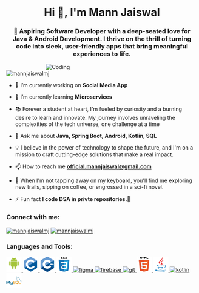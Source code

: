 [//]: # (![MasterHead][https://1.bp.blogspot.com/-7A4WynwLsMw/XbBpCXG8fHI/AAAAAAAAMt4/uOa1bpLskYgrwGbllhSu2SDj_Mig8SXJQCLcBGAsYHQ/s1600/2000_600px.gif])


<h1 align="center">Hi 👋, I'm Mann Jaiswal</h1>
<h3 align="center">🚀 Aspiring Software Developer with a deep-seated love for Java & Android Development. I thrive on the thrill of turning code into sleek, user-friendly apps that bring meaningful experiences to life.</h3>
<img align="right" alt="Coding" width="400" src="https://mir-s3-cdn-cf.behance.net/project_modules/hd/06f21a161921919.63cd7887d0a70.gif">

[//]: # (https://media.licdn.com/dms/image/v2/D4D12AQFAEA4kuPV1lg/article-cover_image-shrink_720_1280/article-cover_image-shrink_720_1280/0/1721202639246?e=1741824000&v=beta&t=bEclG11znCGi5CCymGAcze-WoqMfqNXpXEpyyE1dUVc)
[//]: # (https://cdn.dribbble.com/users/1162077/screenshots/3848914/programmer.gif)

<p align="left"> <img src="https://komarev.com/ghpvc/?username=mannjaiswalmj&label=Profile%20views&color=0e75b6&style=flat" alt="mannjaiswalmj" /> </p>

- 🔭 I’m currently working on **Social Media App**

- 🌱 I’m currently learning **Microservices**

- 📚 Forever a student at heart, I'm fueled by curiosity and a burning desire to learn and innovate. My journey involves unraveling the complexities of the tech universe, one challenge at a time

- 💬 Ask me about **Java, Spring Boot, Android, Kotlin, SQL**

- 💡 I believe in the power of technology to shape the future, and I'm on a mission to craft cutting-edge solutions that make a real impact.

- 📫 How to reach me **official.mannjaiswal@gmail.com**
  
- 🌟 When I'm not tapping away on my keyboard, you'll find me exploring new trails, sipping on coffee, or engrossed in a sci-fi novel.

- ⚡ Fun fact **I code DSA in privte repositories.🐞**



<h3 align="left">Connect with me:</h3>
<p align="left">
<a href="https://linkedin.com/in/mannjaiswalmj" target="blank"><img align="center" src="https://raw.githubusercontent.com/rahuldkjain/github-profile-readme-generator/master/src/images/icons/Social/linked-in-alt.svg" alt="mannjaiswalmj" height="30" width="40" /></a>
<a href="https://instagram.com/mannjaiswalmj" target="blank"><img align="center" src="https://raw.githubusercontent.com/rahuldkjain/github-profile-readme-generator/master/src/images/icons/Social/instagram.svg" alt="mannjaiswalmj" height="30" width="40" /></a>
</p>

<h3 align="left">Languages and Tools:</h3>
<p align="left"> <a href="https://developer.android.com" target="_blank" rel="noreferrer"> <img src="https://raw.githubusercontent.com/devicons/devicon/master/icons/android/android-original-wordmark.svg" alt="android" width="40" height="40"/> </a> <a href="https://www.cprogramming.com/" target="_blank" rel="noreferrer"> <img src="https://raw.githubusercontent.com/devicons/devicon/master/icons/c/c-original.svg" alt="c" width="40" height="40"/> </a> <a href="https://www.w3schools.com/cpp/" target="_blank" rel="noreferrer"> <img src="https://raw.githubusercontent.com/devicons/devicon/master/icons/cplusplus/cplusplus-original.svg" alt="cplusplus" width="40" height="40"/> </a> <a href="https://www.w3schools.com/css/" target="_blank" rel="noreferrer"> <img src="https://raw.githubusercontent.com/devicons/devicon/master/icons/css3/css3-original-wordmark.svg" alt="css3" width="40" height="40"/> </a> <a href="https://www.figma.com/" target="_blank" rel="noreferrer"> <img src="https://www.vectorlogo.zone/logos/figma/figma-icon.svg" alt="figma" width="40" height="40"/> </a> <a href="https://firebase.google.com/" target="_blank" rel="noreferrer"> <img src="https://www.vectorlogo.zone/logos/firebase/firebase-icon.svg" alt="firebase" width="40" height="40"/> </a> <a href="https://git-scm.com/" target="_blank" rel="noreferrer"> <img src="https://www.vectorlogo.zone/logos/git-scm/git-scm-icon.svg" alt="git" width="40" height="40"/> </a> <a href="https://www.w3.org/html/" target="_blank" rel="noreferrer"> <img src="https://raw.githubusercontent.com/devicons/devicon/master/icons/html5/html5-original-wordmark.svg" alt="html5" width="40" height="40"/> </a> <a href="https://www.java.com" target="_blank" rel="noreferrer"> <img src="https://raw.githubusercontent.com/devicons/devicon/master/icons/java/java-original.svg" alt="java" width="40" height="40"/> </a> <a href="https://kotlinlang.org" target="_blank" rel="noreferrer"> <img src="https://www.vectorlogo.zone/logos/kotlinlang/kotlinlang-icon.svg" alt="kotlin" width="40" height="40"/> </a> <a href="https://www.mysql.com/" target="_blank" rel="noreferrer"> <img src="https://raw.githubusercontent.com/devicons/devicon/master/icons/mysql/mysql-original-wordmark.svg" alt="mysql" width="40" height="40"/> </a> </p>

[//]: # (<p><img align="left" src="https://github-readme-stats.vercel.app/api/top-langs?username=mannjaiswalmj&show_icons=true&locale=en&layout=compact" alt="mannjaiswalmj" /></p>)


